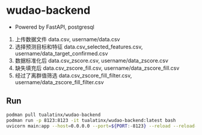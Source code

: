 # wudao-backend

- Powered by FastAPI, postgresql

1. 上传数据文件 data.csv, username/data.csv
2. 选择预测目标和特征 data.csv_selected_features.csv, username/data_target_confirmed.csv
3. 数据标准化后 data.csv_zscore.csv, username/data_zscore.csv
4. 缺失填充后 data.csv_zscore_fill.csv, username/data_zscore_fill.csv
5. 经过了离群值筛选 data.csv_zscore_fill_filter.csv, username/data_zscore_fill_filter.csv

## Run

```bash
podman pull tualatinx/wudao-backend
podman run -p 8123:8123 -it tualatinx/wudao-backend:latest bash
uvicorn main:app --host=0.0.0.0 --port=${PORT:-8123} --reload --reload-include='*.py'
```
